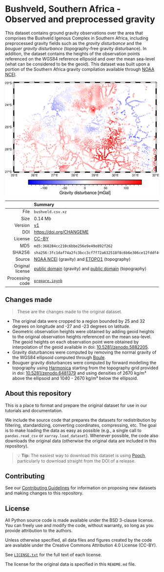 # Bushveld, Southern Africa - Observed and preprocessed gravity

This dataset contains ground gravity observations over the area that comprises
the Bushveld Igenous Complex in Southern Africa, including preprocessed gravity
fields such as the *gravity disturbance* and the *bouguer gravity disturbance*
(topography-free gravity disturbance). In addition, the dataset contains the
heights of the observation points referenced on the WGS84 reference ellipsoid
and over the mean sea-level (what can be considered to be the geoid). This
dataset was built upon a portion of the Southern Africa gravity compilation
available through [NOAA NCEI](https://www.ngdc.noaa.gov/mgg/gravity/).

![Gravity disturbance (mGal) over Bushveld](preview.jpg)

| | Summary |
|--:|:--|
| File | `bushveld.csv.xz` |
| Size | 0.14 Mb |
| Version | [v1](https://github.com/fatiando-data/v1/releases/latest) |
| DOI | https://doi.org/CHANGEME |
| License | [CC-BY](https://creativecommons.org/licenses/by/4.0/) |
| MD5 | `md5:368284cc210c6bbe256e9e49e892f262` |
| SHA256 | `sha256:3fc1daf74a2fc3bcc3cf7f72a632518f8c6b6e306ce12fddf4055d7cb44945c8` |
| Source | [NOAA NCEI](https://www.ngdc.noaa.gov/mgg/gravity/) (gravity) and [ETOPO1](https://doi.org/10.7289/V5C8276M) (topography) |
| Original license | [public domain](https://ngdc.noaa.gov/ngdcinfo/privacy.html) (gravity) and [public domain](https://ngdc.noaa.gov/mgg/global/dem_faq.html#sec-2.4) (topography) |
| Processing code | [`prepare.ipynb`](https://nbviewer.org/github/fatiando-data/bushveld-gravity/blob/main/prepare.ipynb) |

## Changes made

> These are the changes made to the original dataset.

* The original data were cropped to a region bounded by 25 and 32 degrees on
  longitude and -27 and -23 degrees on latitude.
* Geometric observation heights were obtained by adding geoid heights to the
  original observation heights referenced on the mean sea-level. The geoid
  heights on each observation point were obtained by interpolation of the geoid
  available in doi:
  [10.5281/zenodo.5882205](https://doi.org/10.5281/zenodo.5882205).
* Gravity disturbances were computed by removing the normal gravity of the
  WGS84 ellipsoid computed through [Boule](https://www.fatiando.org/boule).
* Bouguer gravity disturbances were computed by forward modelling the
  topography using [Harmonica](https://www.fatiando.org/harmonica) starting
  from the topography grid provided in doi:
  [10.5281/zenodo.6481379](https://doi.org/10.5281/zenodo.6481379)
  and using densities of 2670 kg/m³ above the ellipsoid and
  1040 - 2670 kg/m³ below the ellipsoid.

## About this repository

This is a place to format and prepare the original dataset for use in our
tutorials and documentation.

We include the source code that prepares the datasets for redistribution by
filtering, standardizing, converting coordinates, compressing, etc.
The goal is to make loading the data as easy as possible (e.g., a single call
to `pandas.read_csv` or `xarray.load_dataset`).
Whenever possible, the code also downloads the original data (otherwise the
original data are included in this repository).

> 💡 **Tip:** The easiest way to download this dataset is using
> [Pooch](https://www.fatiando.org/pooch), particularly to download straight
> from the DOI of a release.

## Contributing

See our [Contributing Guidelines][contrib] for information on proposing new
datasets and making changes to this repository.

## License

All Python source code is made available under the BSD 3-clause license. You
can freely use and modify the code, without warranty, so long as you provide
attribution to the authors.

Unless otherwise specified, all data files and figures created by the code are
available under the Creative Commons Attribution 4.0 License (CC-BY).

See [`LICENSE.txt`](LICENSE.txt) for the full text of each license.

The license for the original data is specified in this `README.md` file.


[contrib]: https://github.com/fatiando-data/.github/blob/main/CONTRIBUTING.md
